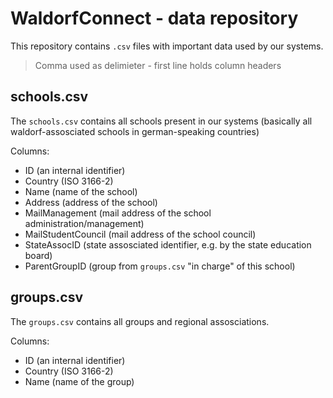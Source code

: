 # WaldorfConnect - data repository

This repository contains `.csv` files with important data used by our systems.
> Comma used as delimieter - first line holds column headers

## schools.csv

The `schools.csv` contains all schools present in our systems (basically all waldorf-assosciated schools in german-speaking countries)

Columns:

- ID (an internal identifier)
- Country (ISO 3166-2)
- Name (name of the school)
- Address (address of the school)
- MailManagement (mail address of the school administration/management)
- MailStudentCouncil (mail address of the school council)
- StateAssocID (state assosciated identifier, e.g. by the state education board)
- ParentGroupID (group from `groups.csv` "in charge" of this school)

## groups.csv

The `groups.csv` contains all groups and regional assosciations.

Columns:

- ID (an internal identifier)
- Country (ISO 3166-2)
- Name (name of the group)
